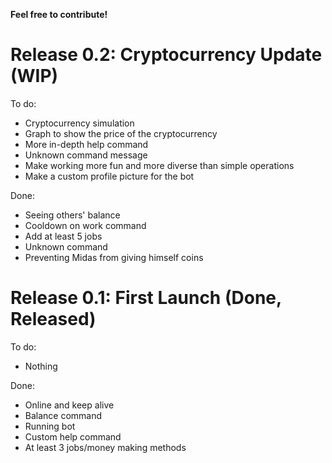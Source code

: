 **Feel free to contribute!**

# Release 0.2: Cryptocurrency Update (WIP)

To do:
- Cryptocurrency simulation
- Graph to show the price of the cryptocurrency
- More in-depth help command
- Unknown command message
- Make working more fun and more diverse than simple operations
- Make a custom profile picture for the bot
  
Done:
- Seeing others' balance
- Cooldown on work command
- Add at least 5 jobs
- Unknown command
- Preventing Midas from giving himself coins

# Release 0.1: First Launch (Done, Released)

To do:
- Nothing

Done:
- Online and keep alive
- Balance command
- Running bot
- Custom help command
- At least 3 jobs/money making methods